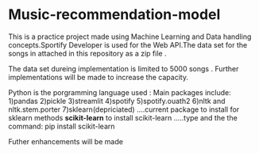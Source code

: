 # Music-recommendation-model

This is a practice project made using Machine Learning and Data handling concepts.Sportify Developer is used for the Web API.The data set for the songs in attached in this repository as a zip file .

The data set dureing implementation is limited to 5000 songs . Further implementations will be made to increase the capacity.

Python is the porgramming language used : Main packages include:
1)pandas
2)pickle
3)streamlit
4)spotify
5)spotify.ouath2
6)nltk and nltk.stem.porter
7)sklearn(depriciated) ....current package to install for sklearn methods **scikit-learn**
to install scikit-learn .....type and the the command: pip install scikit-learn

Futher enhancements will be made 
